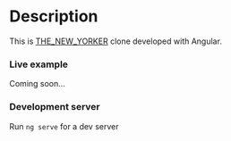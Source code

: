 # Description

This is [THE_NEW_YORKER](https://www.newyorker.com/) clone developed with Angular.

### Live example

Coming soon...

### Development server

Run `ng serve` for a dev server
